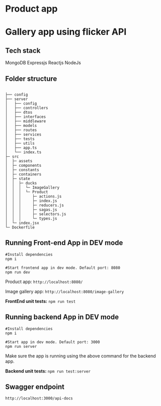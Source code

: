 # Product app
# Gallery app using flicker API
## Tech stack

MongoDB
Expressjs
Reactjs
NodeJs

## Folder structure 
```

├── config
├── server
│   ├── config
│   ├── controllers
│   ├── dtos
│   ├── interfaces
│   ├── middleware
│   ├── models
│   ├── routes
│   ├── services
│   ├── tests
│   ├── utils
│   ├── app.ts
│   └── index.ts
├─ src
│  ├─ assets
│  ├─ components
│  ├─ constants
│  ├─ containers
│  ├─ state
│  │  ├─ ducks
│  │  │  └─ ImageGallery
│  │  │  └─ Product
│  │  │     ├─ actions.js
│  │  │     ├─ index.js
│  │  │     ├─ reducers.js
│  │  │     ├─ sagas.js
│  │  │     ├─ selectors.js
│  │  │     └─ types.js
│  └─ index.jsx
└─ Dockerfile
```


## Running Front-end App in DEV mode
``` 
#Install dependencies
npm i 

#Start frontend app in dev mode. Default port: 8080
npm run dev 
```
Product app: ``` http://localhost:8080/ ```

Image gallery app: ``` http://localhost:8080/image-gallery ```

**FrontEnd unit tests:**
```npm run test```


## Running backend App in DEV mode
``` 
#Install dependencies
npm i 

#Start app in dev mode. Default port: 3000
npm run server 
```

Make sure the app is running using the above command for the backend app.

**Backend unit tests:**
```npm run test:server```







## Swagger endpoint

``` http://localhost:3000/api-docs ```
